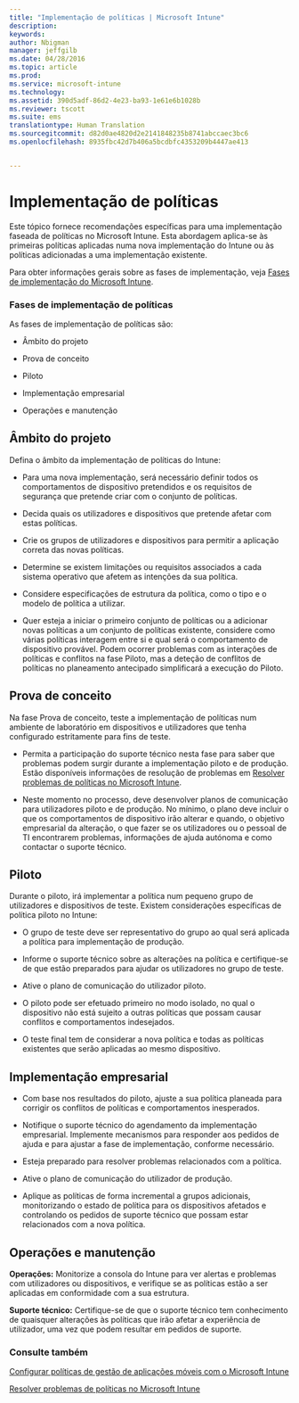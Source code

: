 ```yaml
---
title: "Implementação de políticas | Microsoft Intune"
description: 
keywords: 
author: Nbigman
manager: jeffgilb
ms.date: 04/28/2016
ms.topic: article
ms.prod: 
ms.service: microsoft-intune
ms.technology: 
ms.assetid: 390d5adf-86d2-4e23-ba93-1e61e6b1028b
ms.reviewer: tscott
ms.suite: ems
translationtype: Human Translation
ms.sourcegitcommit: d82d0ae4820d2e2141848235b8741abccaec3bc6
ms.openlocfilehash: 8935fbc42d7b406a5bcdbfc4353209b4447ae413


---
```


# Implementação de políticas
Este tópico fornece recomendações específicas para uma implementação faseada de políticas no Microsoft Intune. Esta abordagem aplica-se às primeiras políticas aplicadas numa nova implementação do Intune ou às políticas adicionadas a uma implementação existente.

Para obter informações gerais sobre as fases de implementação, veja [Fases de implementação do Microsoft Intune](rollout-phases-for-microsoft-intune-deployment.md).

### Fases de implementação de políticas
As fases de implementação de políticas são:

-   Âmbito do projeto

-   Prova de conceito

-   Piloto

-   Implementação empresarial

-   Operações e manutenção

## Âmbito do projeto
Defina o âmbito da implementação de políticas do Intune:

-   Para uma nova implementação, será necessário definir todos os comportamentos de dispositivo pretendidos e os requisitos de segurança que pretende criar com o conjunto de políticas.

-   Decida quais os utilizadores e dispositivos que pretende afetar com estas políticas.

-   Crie os grupos de utilizadores e dispositivos para permitir a aplicação correta das novas políticas.

-   Determine se existem limitações ou requisitos associados a cada sistema operativo que afetem as intenções da sua política.

-   Considere especificações de estrutura da política, como o tipo e o modelo de política a utilizar.

-   Quer esteja a iniciar o primeiro conjunto de políticas ou a adicionar novas políticas a um conjunto de políticas existente, considere como várias políticas interagem entre si e qual será o comportamento de dispositivo provável. Podem ocorrer problemas com as interações de políticas e conflitos na fase Piloto, mas a deteção de conflitos de políticas no planeamento antecipado simplificará a execução do Piloto.

## Prova de conceito
Na fase Prova de conceito, teste a implementação de políticas num ambiente de laboratório em dispositivos e utilizadores que tenha configurado estritamente para fins de teste.

-   Permita a participação do suporte técnico nesta fase para saber que problemas podem surgir durante a implementação piloto e de produção. Estão disponíveis informações de resolução de problemas em [Resolver problemas de políticas no Microsoft Intune](/intune/troubleshoot/troubleshoot-policies-in-microsoft-intune).

-   Neste momento no processo, deve desenvolver planos de comunicação para utilizadores piloto e de produção. No mínimo, o plano deve incluir o que os comportamentos de dispositivo irão alterar e quando, o objetivo empresarial da alteração, o que fazer se os utilizadores ou o pessoal de TI encontrarem problemas, informações de ajuda autónoma e como contactar o suporte técnico.

## Piloto
Durante o piloto, irá implementar a política num pequeno grupo de utilizadores e dispositivos de teste. Existem considerações específicas de política piloto no Intune:

-   O grupo de teste deve ser representativo do grupo ao qual será aplicada a política para implementação de produção.

-   Informe o suporte técnico sobre as alterações na política e certifique-se de que estão preparados para ajudar os utilizadores no grupo de teste.

-   Ative o plano de comunicação do utilizador piloto.

-   O piloto pode ser efetuado primeiro no modo isolado, no qual o dispositivo não está sujeito a outras políticas que possam causar conflitos e comportamentos indesejados.

-   O teste final tem de considerar a nova política e todas as políticas existentes que serão aplicadas ao mesmo dispositivo.

## Implementação empresarial

-   Com base nos resultados do piloto, ajuste a sua política planeada para corrigir os conflitos de políticas e comportamentos inesperados.

-   Notifique o suporte técnico do agendamento da implementação empresarial. Implemente mecanismos para responder aos pedidos de ajuda e para ajustar a fase de implementação, conforme necessário.

-   Esteja preparado para resolver problemas relacionados com a política.

-   Ative o plano de comunicação do utilizador de produção.

-   Aplique as políticas de forma incremental a grupos adicionais, monitorizando o estado de política para os dispositivos afetados e controlando os pedidos de suporte técnico que possam estar relacionados com a nova política.

## Operações e manutenção
**Operações:** Monitorize a consola do Intune para ver alertas e problemas com utilizadores ou dispositivos, e verifique se as políticas estão a ser aplicadas em conformidade com a sua estrutura.

**Suporte técnico:** Certifique-se de que o suporte técnico tem conhecimento de quaisquer alterações às políticas que irão afetar a experiência de utilizador, uma vez que podem resultar em pedidos de suporte.


### Consulte também
[Configurar políticas de gestão de aplicações móveis com o Microsoft Intune](/intune/deploy-use/get-ready-to-configure-mobile-app-management-policies-with-microsoft-intune)

[Resolver problemas de políticas no Microsoft Intune](/intune/troubleshoot/troubleshoot-policies-in-microsoft-intune)



<!--HONumber=Jun16_HO4-->


